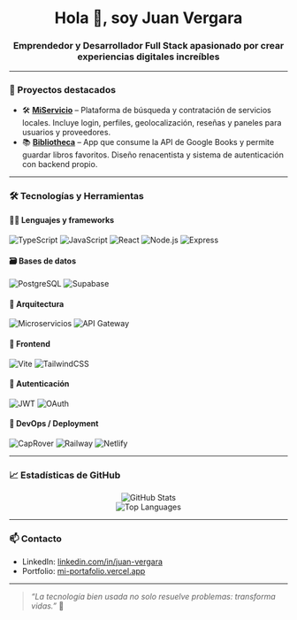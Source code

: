 <h1 align="center">Hola 👋, soy Juan Vergara</h1>
<h3 align="center">Emprendedor y Desarrollador Full Stack apasionado por crear experiencias digitales increíbles</h3>

---

### 🚀 Proyectos destacados

- 🛠️ [**MiServicio**](https://mi-servicio.netlify.app) – Plataforma de búsqueda y contratación de servicios locales. Incluye login, perfiles, geolocalización, reseñas y paneles para usuarios y proveedores.
- 📚 [**Bibliotheca**](https://bibliotheca.netlify.app) – App que consume la API de Google Books y permite guardar libros favoritos. Diseño renacentista y sistema de autenticación con backend propio.

---

### 🛠️ Tecnologías y Herramientas

#### 🧑‍💻 Lenguajes y frameworks

![TypeScript](https://img.shields.io/badge/-TypeScript-3178C6?style=flat&logo=typescript&logoColor=white)
![JavaScript](https://img.shields.io/badge/-JavaScript-F7DF1E?style=flat&logo=javascript&logoColor=black)
![React](https://img.shields.io/badge/-React-61DAFB?style=flat&logo=react&logoColor=black)
![Node.js](https://img.shields.io/badge/-Node.js-339933?style=flat&logo=node.js&logoColor=white)
![Express](https://img.shields.io/badge/-Express-000000?style=flat&logo=express&logoColor=white)

#### 🗃️ Bases de datos

![PostgreSQL](https://img.shields.io/badge/-PostgreSQL-4169E1?style=flat&logo=postgresql&logoColor=white)
![Supabase](https://img.shields.io/badge/-Supabase-3ECF8E?style=flat&logo=supabase&logoColor=black)

#### 🧱 Arquitectura

![Microservicios](https://img.shields.io/badge/-Microservicios-FF6B6B?style=flat&logo=docker&logoColor=white)
![API Gateway](https://img.shields.io/badge/-API--Gateway-4B5563?style=flat)

#### 🎨 Frontend

![Vite](https://img.shields.io/badge/-Vite-646CFF?style=flat&logo=vite&logoColor=white)
![TailwindCSS](https://img.shields.io/badge/-TailwindCSS-38B2AC?style=flat&logo=tailwind-css&logoColor=white)

#### 🔐 Autenticación

![JWT](https://img.shields.io/badge/-JWT-black?style=flat&logo=jsonwebtokens)
![OAuth](https://img.shields.io/badge/-OAuth2-EB5424?style=flat&logo=oauth)

#### 🔧 DevOps / Deployment

![CapRover](https://img.shields.io/badge/-CapRover-264653?style=flat&logo=docker&logoColor=white)
![Railway](https://img.shields.io/badge/-Railway-0B0D0D?style=flat&logo=railway&logoColor=white)
![Netlify](https://img.shields.io/badge/-Netlify-00C7B7?style=flat&logo=netlify&logoColor=white)

---

### 📈 Estadísticas de GitHub

<p align="center">
  <img src="https://github-readme-stats.vercel.app/api?username=JuanVergara-9&show_icons=true&theme=radical" alt="GitHub Stats" />
  <br/>
  <img src="https://github-readme-stats.vercel.app/api/top-langs/?username=JuanVergara-9&layout=compact&theme=radical" alt="Top Languages" />
</p>

---

### 📫 Contacto

- LinkedIn: [linkedin.com/in/juan-vergara](https://www.linkedin.com/in/juan-ignacio-vergara/)
- Portfolio: [mi-portafolio.vercel.app](https://portafolio-jv-five.vercel.app/)

---

> *“La tecnología bien usada no solo resuelve problemas: transforma vidas.”* 🚀
